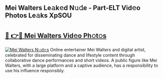 ## Mei Walters Le𝚊k𝚎d N𝚞𝚍e - Part-ELT Vid𝚎o Photos Le𝚊ks XpSOU

# <h2><a href="http://fbe50v.evod.top/?m=Mei+Walters">🔗 👉🔴 Mei Walters Vid𝚎o Ph𝚘t𝚘s</a></h2>

[![Mei Walters N𝚞d𝚎s](https://i.imgur.com/8V9OHl7.gif)](http://fbe50v.evod.top/?m=Mei+Walters)
Online entertainer Mei Walters and digital artist, celebrated for disseminating dance and lifestyle content through collaborative dance performances and short videos. A public figure like Mei Walters, with a large platform and a captive audience, has a responsibility to use his influence responsibly. 
